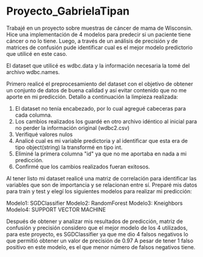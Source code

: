 # Proyecto_GabrielaTipan

Trabajé en un proyecto sobre muestras de cáncer de mama de Wisconsin. Hice una
implementación de 4 modelos para predecir si un paciente tiene cáncer o no lo tiene.
Luego, a través de un análisis de precisión y de matrices de confusión pude identificar
cual es el mejor modelo predictorio que utilicé en este caso.

El dataset que utilicé es wdbc.data y la información necesaria la tomé del archivo 
wdbc.names.

Primero realicé el preprocesamiento del dataset con el objetivo de obtener un conjunto de 
datos de buena calidad y así evitar contenido que no me aporte en mi predicción.
Detallo a continuación la limpieza realizada:

1. El dataset no tenía encabezado, por lo cual agregué cabeceras para cada columna.
2. Los cambios realizados los guardé en otro archivo idéntico al inicial para no perder la información original (wdbc2.csv)
3. Verifiqué valores nulos
4. Analicé cual es mi variable predictoria y al identificar que esta era de tipo object(string) la transformé
en tipo int.
5. Eliminé la primera columna "id" ya que no me aportaba en nada a mi predicción.
6. Confirmé que los cambios realizados fueran exitosos.

Al tener listo mi dataset realicé una matriz de correlación para identificar las variables que son de 
importancia y se relacionan entre sí. Preparé mis datos para train y test y elegí los siguientes modelos
para realizar mi predicción:

Modelo1: SGDClassifier
Modelo2: RandomForest
Modelo3: Kneighbors
Modelo4: SUPPORT VECTOR MACHINE

Después de obtener y analizar mis resultados de predicción, matriz de confusión y precisión 
considero que el mejor modelo de los 4 utilizados, para este proyecto, es SGDClassifier ya que me dio 
4 falsos negativos lo que permitió obtener un valor de precisión de 0.97 
A pesar de tener 1 falso positivo en este modelo, es el que menor número de falsos negativos tiene.
